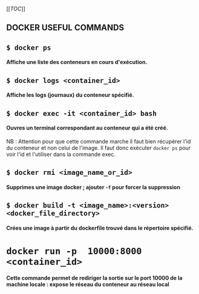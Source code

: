 [[_TOC_]]

## DOCKER USEFUL COMMANDS

## `$ docker ps`
#### Affiche une liste des conteneurs en cours d'exécution.

## `$ docker logs <container_id>`
#### Affiche les logs (journaux) du conteneur spécifié.

## `$ docker exec -it <container_id> bash`
#### Ouvres un terminal correspondant au conteneur qui a été créé.
NB : Attention pour que cette commande marche il faut bien récupérer l'id du conteneur et non celui de l'image. Il faut donc exécuter `docker ps` pour voir l'id et l'utiliser dans la commande exec. 

## `$ docker rmi <image_name_or_id>`
#### Supprimes une image docker ; ajouter `-f` pour forcer la suppression 

## `$ docker build -t <image_name>:<version> <docker_file_directory>`
#### Crées une image à partir du dockerfile trouvé dans le répertoire spécifié.


# `docker run -p  10000:8000 <container_id>`
#### Cette commande permet de rediriger la sortie sur le port 10000 de la machine locale : expose le réseau du conteneur au réseau local

